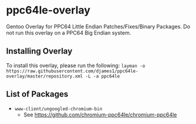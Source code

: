 # ppc64le-overlay
Gentoo Overlay for PPC64 Little Endian Patches/Fixes/Binary Packages. Do not run this overlay on a PPC64 Big Endian system.

## Installing Overlay
To install this overlay, please run the following:
`layman -o https://raw.githubusercontent.com/djames1/ppc64le-overlay/master/repository.xml -L -a ppc64le`

## List of Packages
* `www-client/ungoogled-chromium-bin`
    * See https://github.com/chromium-ppc64le/chromium-ppc64le
